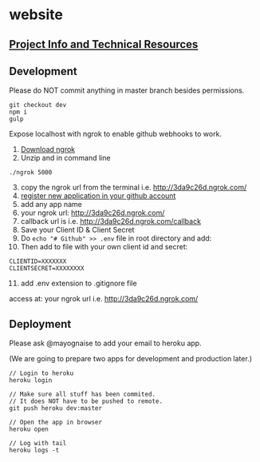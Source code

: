 # website

## [Project Info and Technical Resources](https://github.com/rolz/gitback/wiki)

## Development

Please do NOT commit anything in master branch besides permissions.

```
git checkout dev
npm i
gulp
```

Expose localhost with ngrok to enable github webhooks to work.

1. [Download ngrok](https://ngrok.com/)
2. Unzip and in command line
```
./ngrok 5000
```
3. copy the ngrok url from the terminal i.e. http://3da9c26d.ngrok.com/
4. [register new application in your github account](https://github.com/settings/applications) 
5. add any app name 
6. your ngrok url: http://3da9c26d.ngrok.com/  
7. callback url is i.e. http://3da9c26d.ngrok.com/callback
8. Save your Client ID & Client Secret 
9. Do `echo "# Github" >> .env` file in root directory and add:
10. Then add to file with your own client id and secret:
```
CLIENTID=XXXXXXX
CLIENTSECRET=XXXXXXXX
```
11. add .env extension to .gitignore file

access at: your ngrok url i.e. http://3da9c26d.ngrok.com/

## Deployment

Please ask @mayognaise to add your email to heroku app.

(We are going to prepare two apps for development and production later.)

```
// Login to heroku
heroku login

// Make sure all stuff has been commited.
// It does NOT have to be pushed to remote.
git push heroku dev:master

// Open the app in browser
heroku open

// Log with tail
heroku logs -t
```
